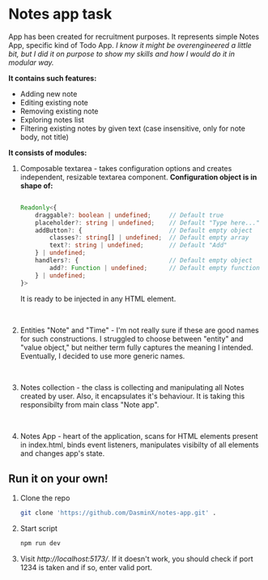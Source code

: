 # Notes app task

App has been created for recruitment purposes. It represents simple Notes App, specific kind of Todo App.
*I know it might be overengineered a little bit, but I did it on purpose to show my skills and how I would do it in modular way.*

**It contains such features:**

- Adding new note
- Editing existing note
- Removing existing note
- Exploring notes list
- Filtering existing notes by given text (case insensitive, only for note body, not title)

**It consists of modules:**

1. Composable textarea - takes configuration options and creates independent, resizable textarea component. **Configuration object is in shape of:**

    ```typescript

    Readonly<{
        draggable?: boolean | undefined;     // Default true
        placeholder?: string | undefined;    // Default "Type here..."
        addButton?: {                        // Default empty object
            classes?: string[] | undefined;  // Default empty array
            text?: string | undefined;       // Default "Add"
        } | undefined;
        handlers?: {                         // Default empty object
            add?: Function | undefined;      // Default empty function
        } | undefined;
    }>

    ```

    It is ready to be injected in any HTML element.

    <br>

2. Entities "Note" and "Time" - I'm not really sure if these are good names for such constructions. I struggled to choose between "entity" and "value object," but neither term fully captures the meaning I intended. Eventually, I decided to use more generic names.

    <br>

3. Notes collection - the class is collecting and manipulating all Notes created by user. Also, it encapsulates it's behaviour. It is taking this responsibilty from main class "Note app".

    <br>

4. Notes App - heart of the application, scans for HTML elements present in index.html, binds event listeners, manipulates visibilty of all elements and changes app's state.


## Run it on your own!

1. Clone the repo

    ```bash
    git clone 'https://github.com/DasminX/notes-app.git' .
    ```

2. Start script

    ```bash
    npm run dev
    ```

3. Visit *http://localhost:5173/*. If it doesn't work, you should check if port 1234 is taken and if so, enter valid port.